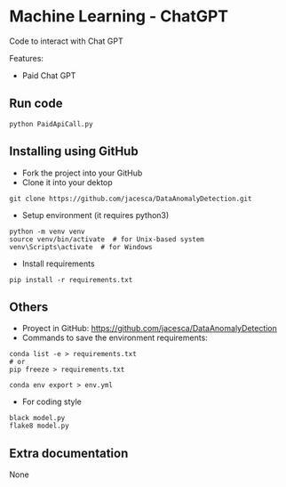 # Machine Learning - ChatGPT
Code to interact with Chat GPT

Features:
- Paid Chat GPT

## Run code
```
python PaidApiCall.py
```


## Installing using GitHub
- Fork the project into your GitHub
- Clone it into your dektop
```
git clone https://github.com/jacesca/DataAnomalyDetection.git
```
- Setup environment (it requires python3)
```
python -m venv venv
source venv/bin/activate  # for Unix-based system
venv\Scripts\activate  # for Windows
```
- Install requirements
```
pip install -r requirements.txt
```

## Others
- Proyect in GitHub: https://github.com/jacesca/DataAnomalyDetection
- Commands to save the environment requirements:
```
conda list -e > requirements.txt
# or
pip freeze > requirements.txt

conda env export > env.yml
```
- For coding style
```
black model.py
flake8 model.py
```

## Extra documentation
None
